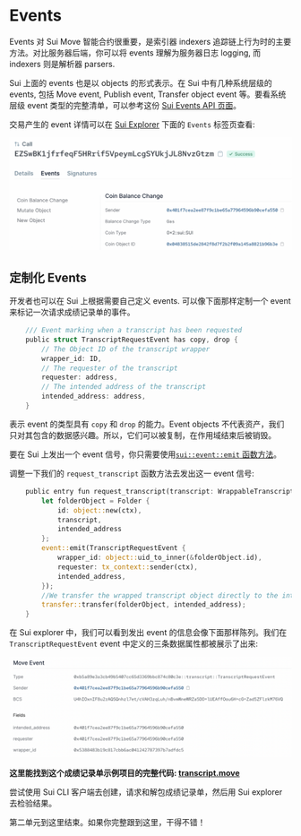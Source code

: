 # Events

Events 对 Sui Move 智能合约很重要，是索引器 indexers 追踪链上行为时的主要方法。对比服务器后端，你可以将 events 理解为服务器日志 logging, 而 indexers 则是解析器 parsers. 

Sui 上面的 events 也是以 objects 的形式表示。在 Sui 中有几种系统层级的 events, 包括 Move event, Publish event, Transfer object event 等。要看系统层级 event 类型的完整清单，可以参考这份 [Sui Events API 页面](https://docs.sui.io/build/event_api)。

交易产生的 event 详情可以在 [Sui Explorer](https://explorer.sui.io/) 下面的 `Events` 标签页查看:

![Event Tab](../images/eventstab.png)

## 定制化 Events

开发者也可以在 Sui 上根据需要自己定义 events. 可以像下面那样定制一个 event 来标记一次请求成绩记录单的事件。

```rust
    /// Event marking when a transcript has been requested
    public struct TranscriptRequestEvent has copy, drop {
        // The Object ID of the transcript wrapper
        wrapper_id: ID,
        // The requester of the transcript
        requester: address,
        // The intended address of the transcript
        intended_address: address,
    }
```

表示 event 的类型具有 `copy` 和 `drop` 的能力。Event objects 不代表资产，我们只对其包含的数据感兴趣。所以，它们可以被复制，在作用域结束后被销毁。

要在 Sui 上发出一个 event 信号，你只需要使用[`sui::event::emit` 函数方法](https://github.com/MystenLabs/sui/blob/main/crates/sui-framework/docs/event.md#function-emit)。

调整一下我们的 `request_transcript` 函数方法去发出这一 event 信号:

```rust
    public entry fun request_transcript(transcript: WrappableTranscript, intended_address: address, ctx: &mut TxContext){
        let folderObject = Folder {
            id: object::new(ctx),
            transcript,
            intended_address
        };
        event::emit(TranscriptRequestEvent {
            wrapper_id: object::uid_to_inner(&folderObject.id),
            requester: tx_context::sender(ctx),
            intended_address,
        });
        //We transfer the wrapped transcript object directly to the intended address
        transfer::transfer(folderObject, intended_address);
    }
```

在 Sui explorer 中，我们可以看到发出 event 的信息会像下面那样陈列。我们在 `TranscriptRequestEvent` event 中定义的三条数据属性都被展示了出来:

![Custom Event](../images/customevent.png)

**这里能找到这个成绩记录单示例项目的完整代码: [transcript.move](../example_projects/transcript/sources/transcript.move)**

尝试使用 Sui CLI 客户端去创建，请求和解包成绩记录单，然后用 Sui explorer 去检验结果。

第二单元到这里结束。如果你完整跟到这里，干得不错！